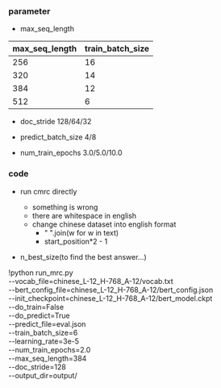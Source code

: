 ### parameter

- max_seq_length

| max_seq_length | train_batch_size |
| -------------- | ---------------- |
|      256       |         16       |
|      320       |         14       |
|      384       |         12       |
|      512       |         6        |

- doc_stride 128/64/32

- predict_batch_size 4/8

- num_train_epochs 3.0/5.0/10.0

### code
- run cmrc directly
    + something is wrong
    + there are whitespace in english
    + change chinese dataset into english format
        * " ".join(w for w in text)
        * start_position*2 - 1

- n_best_size(to find the best answer...)

!python run_mrc.py \
  --vocab_file=chinese_L-12_H-768_A-12/vocab.txt \
  --bert_config_file=chinese_L-12_H-768_A-12/bert_config.json \
  --init_checkpoint=chinese_L-12_H-768_A-12/bert_model.ckpt \
  --do_train=False \
  --do_predict=True \
  --predict_file=eval.json \
  --train_batch_size=6 \
  --learning_rate=3e-5 \
  --num_train_epochs=2.0 \
  --max_seq_length=384 \
  --doc_stride=128 \
  --output_dir=output/